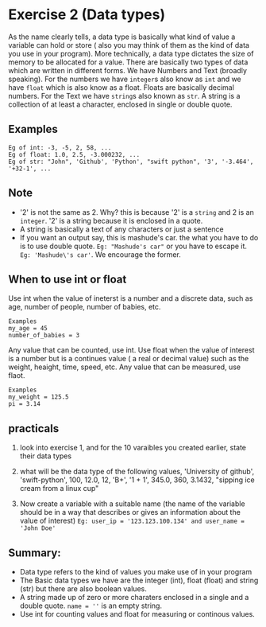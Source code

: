 # Exercise 2 (Data types)
As the name clearly tells, a data type is basically what kind of value a variable can hold or store ( also you may think of them as the kind of data you use in your program). More technically, a data type dictates the size of memory to be allocated for a value.
There are basically two types of data which are written in different forms. We have Numbers and Text (broadly speaking). For the numbers we have `integer`s also know as `int` and we have `float` which is also know as a float. Floats are basically decimal numbers.
For the Text we have `string`s also known as `str`.
A string is a collection of at least a character, enclosed in single or double quote.

## Examples
```
Eg of int: -3, -5, 2, 58, ...
Eg of float: 1.0, 2.5, -3.000232, ...
Eg of str: "John", 'Github', 'Python', "swift python", '3', '-3.464', '+32-1', ...
```

## Note
* '2' is not the same as 2. Why? this is because '2' is a `string` and 2 is an `integer`. '2' is a string because it is enclosed in a quote.
* A string is basically a text of any characters or just a sentence
* If you want an output say, this is mashude's car. the what you have to do is to use double quote. `Eg: "Mashude's car"` or you have to escape it. `Eg: 'Mashude\'s car'`. We encourage the former.

## When to use int or float
Use int when the value of ineterst is a number and a discrete data, such as age, number of people, number of babies, etc.

```
Examples
my_age = 45
number_of_babies = 3
```
Any value that can be counted, use int. Use float when the value of interest is a number but is a continues value ( a real or decimal value) such as the weight, heaight, time, speed, etc. Any value that can be measured, use flaot.

```
Examples
my_weight = 125.5
pi = 3.14
```

## practicals
1. look into exercise 1, and for the 10 varaibles you created earlier, state their data types

1. what will be the data type of the following values, 'University of github', 'swift-python', 100, 12.0, 12, 'B+', '1 + 1', 345.0, 360, 3.1432, "sipping ice cream from a linux cup"

1. Now create a variable with a suitable name (the name of the variable should be in a way that describes or gives an information about the value of interest) `Eg: user_ip = '123.123.100.134' and user_name = 'John Doe'`

## Summary:
* Data type refers to the kind of values you make use of in your program
* The Basic data types we have are the integer (int), float (float) and string (str) but there are also boolean values.
* A string made up of zero or more charaters enclosed in a single and a double quote. `name = ''` is an empty string.
* Use int for counting values and float for measuring or continous values.
